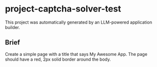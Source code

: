 # project-captcha-solver-test

This project was automatically generated by an LLM-powered application builder.

## Brief

Create a simple page with a title that says My Awesome App. The page should have a red, 2px solid border around the body.